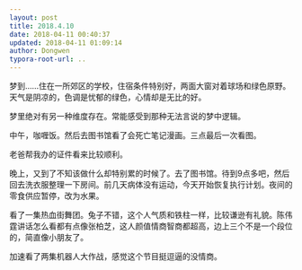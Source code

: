 ```yaml
---
layout: post
title: 2018.4.10
date: 2018-04-11 00:40:37
updated: 2018-04-11 01:09:14
author: Dongwen
typora-root-url: ..
---
```




梦到……住在一所郊区的学校，住宿条件特别好，两面大窗对着球场和绿色原野。天气是阴凉的，色调是忧郁的绿色，心情却是无比的好。

梦里绝对有另一种维度存在。常能感受到那种无法言说的梦中逻辑。

中午，咖喱饭。然后去图书馆看了会死亡笔记漫画。三点最后一次看图。

老爸帮我办的证件看来比较顺利。

晚上，又到了不知该做什么却特别累的时候了。去了图书馆。待到9点多吧，然后回去洗衣服整理一下房间。前几天病体没有运动，今天开始恢复执行计划。夜间的零食供应暂停，改为水果。

看了一集热血街舞团。兔子不错，这个人气质和铁柱一样，比较谦逊有礼貌。陈伟霆讲话怎么看都有点像张柏芝，这人颜值情商智商都超高，边上三个不是一个段位的，简直像小朋友了。

加速看了两集机器人大作战，感觉这个节目挺逗逼的没情商。    